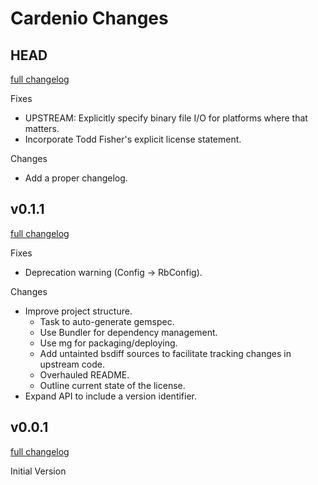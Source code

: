 # Cardenio Changes

## HEAD
[full changelog](http://github.com/Cloudability/rb-bsdiff/compare/v0.1.1...master)

Fixes

* UPSTREAM: Explicitly specify binary file I/O for platforms where that matters.
* Incorporate Todd Fisher's explicit license statement.

Changes

* Add a proper changelog.


## v0.1.1
[full changelog](http://github.com/Cloudability/rb-bsdiff/compare/v0.1.0...v0.1.1)

Fixes

* Deprecation warning (Config -> RbConfig).

Changes

* Improve project structure.
    * Task to auto-generate gemspec.
    * Use Bundler for dependency management.
    * Use mg for packaging/deploying.
    * Add untainted bsdiff sources to facilitate tracking changes in upstream code.
    * Overhauled README.
    * Outline current state of the license.
* Expand API to include a version identifier.


## v0.0.1
[full changelog](http://github.com/Cloudability/rb-bsdiff/compare/...v0.1.0)

Initial Version
